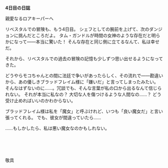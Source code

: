 <!-- title: ネリッサの日誌: 4日目 -->

**4日目の日誌**

親愛なるロアキーパーへ

リベスタルでの冒険も、もう4日目。
シェフとしての腕前を上げて、次のダンジョンに挑んだところだよ。
タム・ガンドルが時間の女神のような存在だと明らかになって――本当に驚いた！ そんな存在と同じ側に立てるなんて、私は幸せだ。

それから、リベスタルでの過去の冒険の記憶も少しずつ思い出せるようになってきた。

どうやらモコちゃんとの間に法廷で争いがあったらしく、その流れで――勘違いから、あの優しきブラッドフレイム様に「嫌いだ」と言ってしまったみたい。
そんなはずないのに……。冗談でも、そんな言葉が私の口から出るなんて信じられない。
それが本当に私なの？ 大切な人を傷つけるような人間なの……？ どう受け止めればいいのかわからない。

ブラッドフレイム様は私を「魔女」と呼ぶけれど、いつも「良い魔女だ」と言い張ってくれる。
でも、彼女が間違っていたら……

……もしかしたら、私は悪い魔女なのかもしれない。

\
\
\
\
敬具
